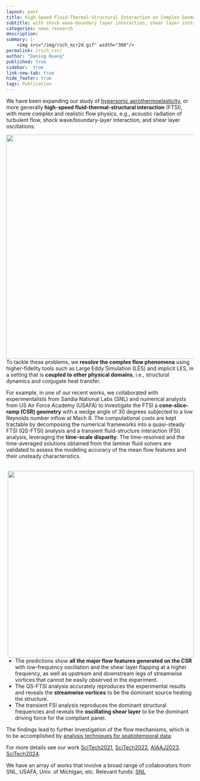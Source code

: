 ```yaml
---
layout: post
title: High-Speed Fluid-Thermal-Structural Interaction on Complex Geometry
subtitle: with shock wave-boundary layer interaction, shear layer instability, etc.
categories: news research
description:
summary: |-
    <img src="/img/rsch_mcr2d.gif" width="300"/>
permalink: /rsch_csr/
author: "Daning Huang"
published: true
sidebar:  true
link-new-tab: true
hide_footer: true
tags: Publication
---
```


We have been expanding our study of [hypersonic aerothermoelasticity](/rsch_hypate/), or more generally **high-speed fluid-thermal-structural interaction** (FTSI), with more complex and realistic flow physics, e.g., acoustic radiation of turbulent flow, shock wave/boundary-layer interaction, and shear layer oscillations.

<img src="/img/rsch_csr3d.gif" align="left" width="600px"/>

To tackle these problems, we **resolve the complex flow phenomena** using higher-fidelity tools such as Large Eddy Simulation (LES) and implicit LES, in a setting that is **coupled to other physical domains**, i.e., structural dynamics and conjugate heat transfer.

For example, in one of our recent works, we collaborated with experimentalists from Sandia National Labs (SNL) and numerical analysts from US Air Force Academy (USAFA) to investigate the FTSI a **cone-slice-ramp (CSR) geometry** with a wedge angle of 30 degrees subjected to a low Reynolds number inflow at Mach 8.
The computational costs are kept tractable by decomposing the numerical frameworks into a quasi-steady FTSI (QS-FTSI) analysis and a transient fluid-structure interaction (FSI) analysis, leveraging the **time-scale disparity**. The time-resolved and the time-averaged solutions obtained from the laminar fluid solvers are validated to assess the modeling accuracy of the mean flow features and their unsteady characteristics.

<br clear="left"/>

<img src="/img/post_2112.png" align="right" width="500"/>

+ The predictions show **all the major flow features generated on the CSR** with low-frequency oscillation and the shear layer flapping at a higher frequency, as well as upstream and downstream legs of streamwise vortices that cannot be easily observed in the experiment.
+ The QS-FTSI analysis accurately reproduces the experimental results and reveals the **streamwise vortices** to be the dominant source heating the structure.
+ The transient FSI analysis reproduces the dominant structural frequencies and reveals the **oscillating shear layer** to be the dominant driving force for the compliant panel.

The findings lead to further investigation of the flow mechanisms, which is to be accomplished by [analysis techniques for spatiotemporal data](/research/#scientific-data-analysis).

For more details see our work [SciTech2021](https://doi.org/10.2514/6.2021-0911), [SciTech2022](https://doi.org/10.2514/6.2022-0291), [AIAAJ2023](https://arc.aiaa.org/doi/10.2514/1.J062326), [SciTech2024](/news_st24/#high-speed-fluid-thermal-structural-interaction).

We have an array of works that involve a broad range of collaborators from SNL, USAFA, Univ. of Michigan, etc.  Relevant funds: [SNL](/award_snl_22/)

<br clear="right"/>